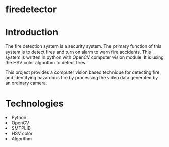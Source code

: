 # firedetector
<h1>Introduction</h1>

The fire detection system is a security system. The primary function of this system is to detect fires and turn on alarm to warn fire accidents. This system is written in python with OpenCV computer vision module. It is using the HSV color algorithm to detect fires.

This project provides a computer vision based technique for detecting fire and identifying hazardous fire by processing the video data generated by an ordinary camera.

<h1>Technologies</h1>
<li>Python</li>
<li>OpenCV</li>
<li>SMTPLIB</li>
<li>HSV color</li>
<li>Algorithm</li>
